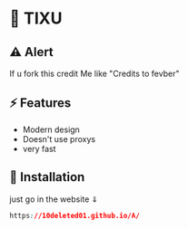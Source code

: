 # 👏 TIXU

## ⚠️ Alert
If u fork this credit Me like "Credits to fevber"

## ⚡ Features

- Modern design
- Doesn't use proxys
- very fast

## 🔌 Installation

just go in the website 
     ⇓
```css
https://10deleted01.github.io/A/
